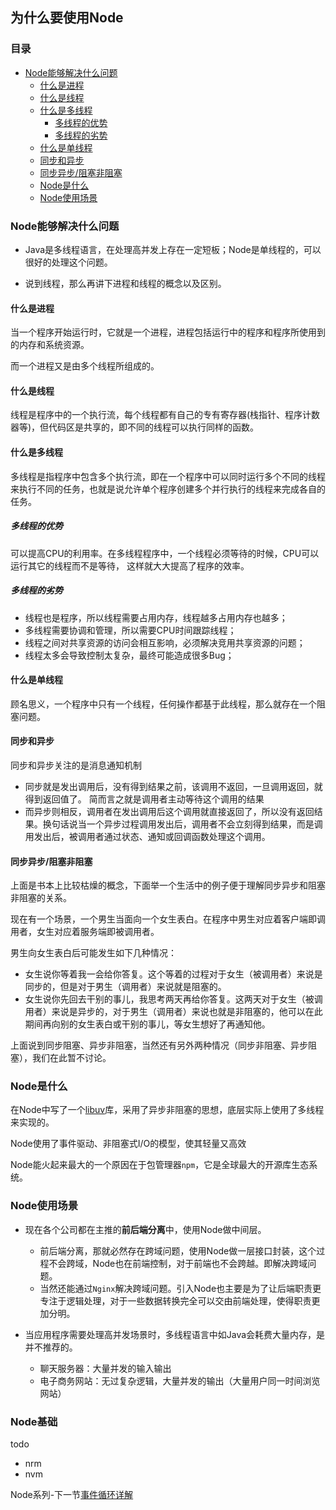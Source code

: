 ## 为什么要使用Node

### 目录

- [Node能够解决什么问题](#Node能够解决什么问题)
  - [什么是进程](#什么是进程)
  - [什么是线程](#什么是线程)
  - [什么是多线程](#什么是多线程)
    - [多线程的优势](#多线程的优势)
    - [多线程的劣势](#多线程的劣势)
  - [什么是单线程](#什么是单线程)
  - [同步和异步](#同步和异步)
  - [同步异步/阻塞非阻塞](#同步异步/阻塞非阻塞)
  - [Node是什么](#Node是什么)
  - [Node使用场景](#Node使用场景)

### Node能够解决什么问题

- Java是多线程语言，在处理高并发上存在一定短板；Node是单线程的，可以很好的处理这个问题。

- 说到线程，那么再讲下进程和线程的概念以及区别。

#### 什么是进程

当一个程序开始运行时，它就是一个进程，进程包括运行中的程序和程序所使用到的内存和系统资源。

而一个进程又是由多个线程所组成的。

#### 什么是线程

线程是程序中的一个执行流，每个线程都有自己的专有寄存器(栈指针、程序计数器等)，但代码区是共享的，即不同的线程可以执行同样的函数。

#### 什么是多线程

多线程是指程序中包含多个执行流，即在一个程序中可以同时运行多个不同的线程来执行不同的任务，也就是说允许单个程序创建多个并行执行的线程来完成各自的任务。

##### 多线程的优势

可以提高CPU的利用率。在多线程程序中，一个线程必须等待的时候，CPU可以运行其它的线程而不是等待，
这样就大大提高了程序的效率。 

##### 多线程的劣势

- 线程也是程序，所以线程需要占用内存，线程越多占用内存也越多； 
- 多线程需要协调和管理，所以需要CPU时间跟踪线程； 
- 线程之间对共享资源的访问会相互影响，必须解决竞用共享资源的问题；
- 线程太多会导致控制太复杂，最终可能造成很多Bug；

#### 什么是单线程

顾名思义，一个程序中只有一个线程，任何操作都基于此线程，那么就存在一个阻塞问题。

#### 同步和异步

同步和异步关注的是消息通知机制

- 同步就是发出调用后，没有得到结果之前，该调用不返回，一旦调用返回，就得到返回值了。 简而言之就是调用者主动等待这个调用的结果
- 而异步则相反，调用者在发出调用后这个调用就直接返回了，所以没有返回结果。换句话说当一个异步过程调用发出后，调用者不会立刻得到结果，而是调用发出后，被调用者通过状态、通知或回调函数处理这个调用。

#### 同步异步/阻塞非阻塞

上面是书本上比较枯燥的概念，下面举一个生活中的例子便于理解同步异步和阻塞非阻塞的关系。

现在有一个场景，一个男生当面向一个女生表白。在程序中男生对应着客户端即调用者，女生对应着服务端即被调用者。

男生向女生表白后可能发生如下几种情况：

- 女生说你等着我一会给你答复。这个等着的过程对于女生（被调用者）来说是同步的，但是对于男生（调用者）来说就是阻塞的。
- 女生说你先回去干别的事儿，我思考两天再给你答复。这两天对于女生（被调用者）来说是异步的，对于男生（调用者）来说也就是非阻塞的，他可以在此期间再向别的女生表白或干别的事儿，等女生想好了再通知他。

上面说到同步阻塞、异步非阻塞，当然还有另外两种情况（同步非阻塞、异步阻塞），我们在此暂不讨论。

### Node是什么

在Node中写了一个[libuv](https://github.com/libuv/libuv)库，采用了异步非阻塞的思想，底层实际上使用了多线程来实现的。

Node使用了事件驱动、非阻塞式I/O的模型，使其轻量又高效

Node能火起来最大的一个原因在于包管理器`npm`，它是全球最大的开源库生态系统。

### Node使用场景

- 现在各个公司都在主推的**前后端分离**中，使用Node做中间层。
  - 前后端分离，那就必然存在跨域问题，使用Node做一层接口封装，这个过程不会跨域，Node也在前端控制，对于前端也不会跨越。即解决跨域问题。
  - 当然还能通过`Nginx`解决跨域问题。引入Node也主要是为了让后端职责更专注于逻辑处理，对于一些数据转换完全可以交由前端处理，使得职责更加分明。

- 当应用程序需要处理高并发场景时，多线程语言中如Java会耗费大量内存，是并不推荐的。
  - 聊天服务器：大量并发的输入输出
  - 电子商务网站：无过复杂逻辑，大量并发的输出（大量用户同一时间浏览网站）

### Node基础

todo 

- nrm
- nvm

Node系列-下一节[事件循环详解](./eventLoop.md)
